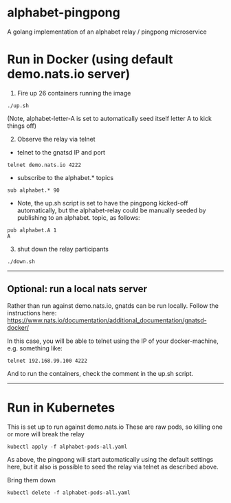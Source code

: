 # alphabet-pingpong
A golang implementation of an alphabet relay / pingpong microservice

# Run in Docker (using default demo.nats.io server)

1) Fire up 26 containers running the image

```
./up.sh
```
(Note, alphabet-letter-A is set to automatically seed itself letter A to kick things off)

2) Observe the relay via telnet
- telnet to the gnatsd IP and port 

```
telnet demo.nats.io 4222
```

- subscribe to the alphabet.\* topics

```
sub alphabet.* 90
```

- Note, the up.sh script is set to have the pingpong kicked-off automatically, but the alphabet-relay could be manually seeded by publishing to an alphabet.<letter> topic, as follows:

```
pub alphabet.A 1
A
```

3) shut down the relay participants

```
./down.sh
```

---

## Optional: run a local nats server

Rather than run against demo.nats.io, gnatds can be run locally. Follow the instructions here: https://www.nats.io/documentation/additional_documentation/gnatsd-docker/

In this case, you will be able to telnet using the IP of your docker-machine, e.g. something like:

```
telnet 192.168.99.100 4222
```
And to run the containers, check the comment in the up.sh script.

---

# Run in Kubernetes

This is set up to run against demo.nats.io
These are raw pods, so killing one or more will break the relay

```
kubectl apply -f alphabet-pods-all.yaml
```

As above, the pingpong will start automatically using the default settings here, but it also is possible to seed the relay via telnet as described above.

Bring them down
```
kubectl delete -f alphabet-pods-all.yaml
```
